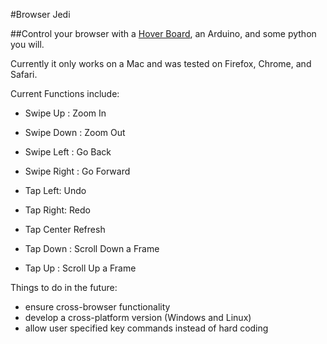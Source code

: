 #Browser Jedi

##Control your browser with a [Hover Board](http://www.hoverlabs.co), an Arduino, and some python you will.

Currently it only works on a Mac and was tested on Firefox, Chrome, and Safari.

Current Functions include:
- Swipe Up : Zoom In
- Swipe Down : Zoom Out
- Swipe Left : Go Back
- Swipe Right : Go Forward

- Tap Left: Undo
- Tap Right: Redo
- Tap Center Refresh
- Tap Down : Scroll Down a Frame
- Tap Up : Scroll Up a Frame

Things to do in the future:
- ensure cross-browser functionality
- develop a cross-platform version (Windows and Linux)
- allow user specified key commands instead of hard coding